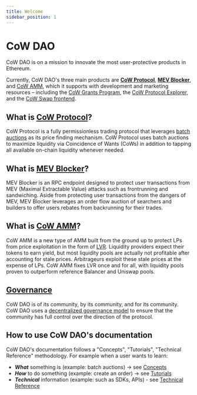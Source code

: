 ```yaml
---
title: Welcome
sidebar_position: 1
---
```


# CoW DAO

CoW DAO is on a mission to innovate the most user-protective products in Ethereum. 

Currently, CoW DAO's three main products are [**CoW Protocol**](cow-protocol), [**MEV Blocker**](https://mevblocker.io), and [CoW AMM](https://cow.fi/cow-amm), which it supports with development and marketing resources – including the [CoW Grants Program](https://grants.cow.fi), the [CoW Protocol Explorer](cow-protocol/tutorials/cow-explorer), and the [CoW Swap frontend](cow-protocol/tutorials/cow-swap).

## What is [CoW Protocol](cow-protocol)? 

CoW Protocol is a fully permissionless trading protocol that leverages [batch auctions](cow-protocol/concepts/introduction/batch-auctions) as its price finding mechanism. CoW Protocol uses batch auctions to maximize liquidity via Coincidence of Wants (CoWs) in addition to tapping all available on-chain liquidity whenever needed.

## What is [MEV Blocker](https://mevblocker.io)?

MEV Blocker is an RPC endpoint designed to protect user transactions from MEV (Maximal Extractable Value) attacks such as frontrunning and sandwiching. Aside from protecting user transactions from the dangers of MEV, MEV Blocker leverages an order flow auction of searchers and builders to offer users rebates from backrunning for their trades.

## What is [CoW AMM](https://cow.fi/cow-amm)?

CoW AMM is a new type of AMM built from the ground up to protect LPs from price exploitation in the form of [LVR](https://cow.fi/learn/what-is-loss-versus-rebalancing-lvr). Liquidity providers expect their tokens to earn yield, but most liquidity pools are actually not profitable after accounting for stale prices. Arbitrageurs exploit these stale prices at the expense of LPs. CoW AMM fixes LVR once and for all, with liquidity pools proven to outperform reference Balancer and Uniswap pools. 

## [Governance](governance)

CoW DAO is of its community, by its community, and for its community. CoW DAO uses a [decentralized governance model](governance) to ensure that the community has full control over the direction of the protocol.

## How to use CoW DAO's documentation

CoW DAO's documentation follows a "Concepts", "Tutorials", "Technical Reference" methodology. For example when a user wants to learn:

- **_What_** something is (example: batch auctions) → see [Concepts](/category/concepts)
- **_How_** to do something (example: create an order) → see [Tutorials](/category/tutorials)
- **_Technical_** information (example: such as SDKs, APIs) - see [Technical Reference](/category/technical-reference)
